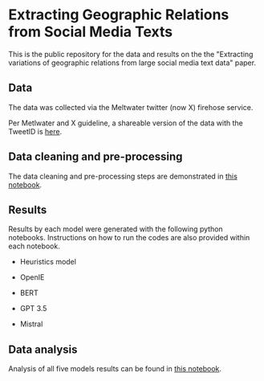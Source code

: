 # Extracting Geographic Relations from Social Media Texts
This is the public repository for the data and results on the the "Extracting variations of geographic relations from large social media text data" paper. 

## Data 
The data was collected via the Meltwater twitter (now X) firehose service. 

Per Metlwater and X guideline, a shareable version of the data with the TweetID is [here](https://github.com/yiyunyc2/geographic-relations/blob/3a8abefeec7aa73d5936b5ceef039d84ae24639f/GeoIsa_50states_tweets_ids.csv). 

## Data cleaning and pre-processing 
The data cleaning and pre-processing steps are demonstrated in [this notebook](https://github.com/yiyunyc2/geographic-relations/blob/e828e8f4b154343e27e68463fd4d9a1da947fad1/Geographic_relations_DataCleaning_Preprocessing.ipynb). 

## Results
Results by each model were generated with the following python notebooks. Instructions on how to run the codes are also provided within each notebook. 

- Heuristics model
  
- OpenIE
  
- BERT
  
- GPT 3.5
  
- Mistral 

## Data analysis 
Analysis of all five models results can be found in [this notebook](https://github.com/yiyunyc2/geographic-relations/blob/8b3c1ed0854d5a47e9fbd1fa1dcac24a171127fe/Geographic_relations_data_analysis.ipynb). 
